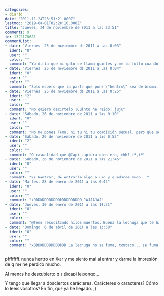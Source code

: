 ```yaml
---
categories:
- diario
date: "2011-11-24T23:51:21.000Z"
lastmod: "2019-08-01T02:28:10.000Z"
title: "Jueves, 24 de noviembre de 2011 a las 23:51"
comments: 9
id: 1322178681
commentList:
- date: "Viernes, 25 de noviembre de 2011 a las 0:03"
  ident: "0"
  user: ""
  color: ""
  comment: "Yo diría que mi gato se llama guantes y me lo follo cuando quiero."
- date: "Viernes, 25 de noviembre de 2011 a las 0:04"
  ident: "0"
  user: ""
  color: ""
  comment: "Solo espero que la parte que pone \"hentro\" sea de broma. Por favor dime que lo es"
- date: "Viernes, 25 de noviembre de 2011 a las 0:25"
  ident: "2"
  user: ""
  color: ""
  comment: "No quiero decirtelo ¡Cuánto he reido! juju"
- date: "Sábado, 26 de noviembre de 2011 a las 0:10"
  ident: "0"
  user: ""
  color: ""
  comment: "No me pones Temu, ni tu ni tu condición sexual, pero que sepas que sabemos que te pica el culo xD"
- date: "Sábado, 26 de noviembre de 2011 a las 0:52"
  ident: "2"
  user: ""
  color: ""
  comment: "Q casualidad que @Capi supiera qien era, ehh? íª,íª"
- date: "Sábado, 26 de noviembre de 2011 a las 21:45"
  ident: "0"
  user: ""
  color: ""
  comment: "Es Hentrar, de entrarle algo a uno y quedarse mudo..."
- date: "Martes, 28 de enero de 2014 a las 0:42"
  ident: "0"
  user: ""
  color: ""
  comment: "xDDDDDDDDDDDDDDDDDDDDDD JAJJAJAJ"
- date: "Jueves, 30 de enero de 2014 a las 19:31"
  ident: "0"
  user: ""
  color: ""
  comment: "@Temu resucitando hilos muertos. Buena la lechuga que te habrás fumao."
- date: "Domingo, 6 de abril de 2014 a las 12:38"
  ident: "0"
  user: ""
  color: ""
  comment: "xDDDDDDDDDDDDDDD La lechuga no se fuma, tontaco... se fuma el césped :D"
---
```


pffffffff. nunca hentro en /ker y me siento mal al entrar y darme la impresión de q me he perdido mucho.  
  
Al menos he descubierto q a @capi le pongo...   
  
Y tengo que llegar a doscientos carácteres. Carácteres o caracteres? Cómo lo leeis vosotros? En fin, que ya he llegado. ;)